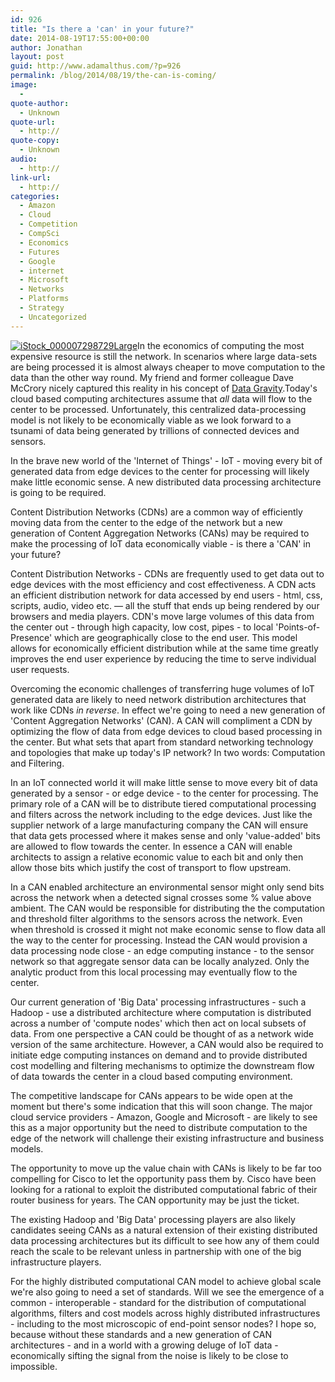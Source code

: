 ```yaml
---
id: 926
title: "Is there a 'can' in your future?"
date: 2014-08-19T17:55:00+00:00
author: Jonathan
layout: post
guid: http://www.adamalthus.com/?p=926
permalink: /blog/2014/08/19/the-can-is-coming/
image:
  -
quote-author:
  - Unknown
quote-url:
  - http://
quote-copy:
  - Unknown
audio:
  - http://
link-url:
  - http://
categories:
  - Amazon
  - Cloud
  - Competition
  - CompSci
  - Economics
  - Futures
  - Google
  - internet
  - Microsoft
  - Networks
  - Platforms
  - Strategy
  - Uncategorized
---
```

[<img class="alignleft size-medium wp-image-931" src="http://i1.wp.com/www.adamalthus.com/wp-content/uploads/2014/08/iStock_000007298729Large-300x227.jpg?fit=300%2C227" alt="iStock_000007298729Large" srcset="http://i1.wp.com/www.adamalthus.com/wp-content/uploads/2014/08/iStock_000007298729Large.jpg?resize=300%2C227 300w, http://i1.wp.com/www.adamalthus.com/wp-content/uploads/2014/08/iStock_000007298729Large.jpg?resize=940%2C713 940w, http://i1.wp.com/www.adamalthus.com/wp-content/uploads/2014/08/iStock_000007298729Large.jpg?resize=620%2C470 620w" sizes="(max-width: 300px) 100vw, 300px" data-recalc-dims="1" />](http://i1.wp.com/www.adamalthus.com/wp-content/uploads/2014/08/iStock_000007298729Large.jpg)In the economics of computing the most expensive resource is still the network. In scenarios where large data-sets are being processed it is almost always cheaper to move computation to the data than the other way round. My friend and former colleague Dave McCrory nicely captured this reality in his concept of <a href="http://blog.mccrory.me/2010/12/07/data-gravity-in-the-clouds/" target="_blank">Data Gravity</a>.Today's cloud based computing architectures assume that _all_ data will flow to the center to be processed. Unfortunately, this centralized data-processing model is not likely to be economically viable as we look forward to a tsunami of data being generated by trillions of connected devices and sensors.

In the brave new world of the 'Internet of Things' - IoT - moving every bit of generated data from edge devices to the center for processing will likely make little economic sense. A new distributed data processing architecture is going to be required.

Content Distribution Networks (CDNs) are a common way of efficiently moving data from the center to the edge of the network but a new generation of Content Aggregation Networks (CANs) may be required to make the processing of IoT data economically viable - is there a 'CAN' in your future?<!--excerpt-->

Content Distribution Networks - CDNs are frequently used to get data out to edge devices with the most efficiency and cost effectiveness. A CDN acts an efficient distribution network for data accessed by end users - html, css, scripts, audio, video etc. &mdash; all the stuff that ends up being rendered by our browsers and media players. CDN's move large volumes of this data from the center out - through high capacity, low cost, pipes - to local 'Points-of-Presence' which are geographically close to the end user. This model allows for economically efficient distribution while at the same time greatly improves the end user experience by reducing the time to serve individual user requests.

Overcoming the economic challenges of transferring huge volumes of IoT generated data are likely to need network distribution architectures that work like CDNs _in reverse_. In effect we're going to need a new generation of 'Content Aggregation Networks' (CAN). A CAN will compliment a CDN by optimizing the flow of data from edge devices to cloud based processing in the center. But what sets that apart from standard networking technology and topologies that make up today's IP network? In two words: Computation and Filtering.

In an IoT connected world it will make little sense to move every bit of data generated by a sensor - or edge device - to the center for processing. The primary role of a CAN will be to distribute tiered computational processing and filters across the network including to the edge devices. Just like the supplier network of a large manufacturing company the CAN will ensure that data gets processed where it makes sense and only 'value-added' bits are allowed to flow towards the center. In essence a CAN will enable architects to assign a relative economic value to each bit and only then allow those bits which justify the cost of transport to flow upstream.

In a CAN enabled architecture an environmental sensor might only send bits across the network when a detected signal crosses some % value above ambient. The CAN would be responsible for distributing the the computation and threshold filter algorithms to the sensors across the network. Even when threshold is crossed it might not make economic sense to flow data all the way to the center for processing. Instead the CAN would provision a data processing node close - an edge computing instance - to the sensor network so that aggregate sensor data can be locally analyzed. Only the analytic product from this local processing may eventually flow to the center.

Our current generation of 'Big Data' processing infrastructures - such a Hadoop - use a distributed architecture where computation is distributed across a number of 'compute nodes' which then act on local subsets of data. From one perspective a CAN could be thought of as a network wide version of the same architecture. However, a CAN would also be required to initiate edge computing instances on demand and to provide distributed cost modelling and filtering mechanisms to optimize the downstream flow of data towards the center in a cloud based computing environment.

The competitive landscape for CANs appears to be wide open at the moment but there's some indication that this will soon change. The major cloud service providers - Amazon, Google and Microsoft - are likely to see this as a major opportunity but the need to distribute computation to the edge of the network will challenge their existing infrastructure and business models.

The opportunity to move up the value chain with CANs is likely to be far too compelling for Cisco to let the opportunity pass them by. Cisco have been looking for a rational to exploit the distributed computational fabric of their router business for years. The CAN opportunity may be just the ticket.

The existing Hadoop and 'Big Data' processing players are also likely candidates seeing CANs as a natural extension of their existing distributed data processing architectures but its difficult to see how any of them could reach the scale to be relevant unless in partnership with one of the big infrastructure players.

For the highly distributed computational CAN model to achieve global scale we're also going to need a set of standards. Will we see the emergence of a common - interoperable - standard for the distribution of computational algorithms, filters and cost models across highly distributed infrastructures - including to the most microscopic of end-point sensor nodes? I hope so, because without these standards and a new generation of CAN architectures - and in a world with a growing deluge of IoT data - economically sifting the signal from the noise is likely to be close to impossible.
